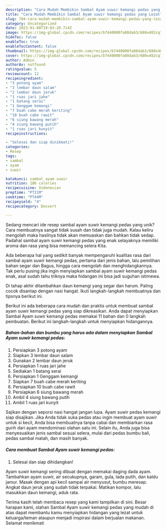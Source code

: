 ```yaml
---
description: "Cara Mudah Membikin Sambal Ayam suwir kemangi pedas yang Lezat"
title: "Cara Mudah Membikin Sambal Ayam suwir kemangi pedas yang Lezat"
slug: 784-cara-mudah-membikin-sambal-ayam-suwir-kemangi-pedas-yang-lezat
category: Uncategorized
date: 2023-01-08T19:03:20.714Z
image: https://img-global.cpcdn.com/recipes/b7440000fa08dab3/680x482cq70/sambal-ayam-suwir-kemangi-pedas-foto-resep-utama.jpg
hideToc: false
enableToc: true
enableTocContent: false
thumbnail: https://img-global.cpcdn.com/recipes/b7440000fa08dab3/680x482cq70/sambal-ayam-suwir-kemangi-pedas-foto-resep-utama.jpg
cover: https://img-global.cpcdn.com/recipes/b7440000fa08dab3/680x482cq70/sambal-ayam-suwir-kemangi-pedas-foto-resep-utama.jpg
author: Admin
authorAv: notfound
ratingvalue: 5
reviewcount: 12
recipeingredient:
- "3 potong ayam"
- "3 lembar daun salam"
- "2 lembar daun jeruk"
- "1 ruas jari jahe"
- "1 batang serai"
- "1 Genggam kemangi"
- "7 buah cabe merah keriting"
- "10 buah cabe rawit"
- "6 siung bawang merah"
- "4 siung bawang putih"
- "1 ruas jari kunyit"
recipeinstructions:

- "Selesai dan siap dinikmati!"
categories:
- Resep
tags:
- sambal
- ayam
- suwir

katakunci: sambal ayam suwir 
nutrition: 186 calories
recipecuisine: Indonesian
preptime: "PT21M"
cooktime: "PT44M"
recipeyield: "4"
recipecategory: Dessert

---
```





Sedang mencari ide resep sambal ayam suwir kemangi pedas yang unik? Cara membuatnya sangat tidak susah dan tidak juga mudah. Kalau keliru mengolah maka hasilnya tidak akan memuaskan dan bahkan tidak sedap. Padahal sambal ayam suwir kemangi pedas yang enak selayaknya memiliki aroma dan rasa yang bisa memancing selera Kita.





Ada beberapa hal yang sedikit banyak mempengaruhi kualitas rasa dari sambal ayam suwir kemangi pedas, pertama dari jenis bahan, lalu pemilihan bahan segar dan Bagus, hingga cara mengolah dan menghidangkannya. Tak perlu pusing jika ingin menyiapkan sambal ayam suwir kemangi pedas enak,      asal sudah tahu triknya maka hidangan ini bisa jadi suguhan istimewa.














Di tahap akhir ditambahkan daun kemangi yang segar dan harum. Paling cocok disantap dengan nasi hangat. Ikuti langkah-langkah membuatnya dan tipsnya berikut ini.






Berikut ini ada beberapa cara mudah dan praktis untuk membuat sambal ayam suwir kemangi pedas yang siap dikreasikan. Anda dapat menyiapkan Sambal Ayam suwir kemangi pedas memakai 11 bahan dan 0 langkah pembuatan. Berikut ini langkah-langkah untuk menyiapkan hidangannya.

<!--inarticleads1-->

##### Bahan-bahan dan bumbu yang harus ada dalam menyiapkan Sambal Ayam suwir kemangi pedas:

1. Persiapkan 3 potong ayam
1. Siapkan 3 lembar daun salam
1. Gunakan 2 lembar daun jeruk
1. Persiapkan 1 ruas jari jahe
1. Sediakan 1 batang serai
1. Persiapkan 1 Genggam kemangi
1. Siapkan 7 buah cabe merah keriting
1. Persiapkan 10 buah cabe rawit
1. Persiapkan 6 siung bawang merah
1. Ambil 4 siung bawang putih
1. Ambil 1 ruas jari kunyit


Sajikan dengan seporsi nasi hangat jangan lupa. Ayam suwir pedas kemangi siap disajikan. Jika Anda tidak suka pedas atau ingin membuat ayam suwir untuk si kecil, Anda bisa membuatnya tanpa cabai dan membiarkan rasa gurih dari ayam mendominasi olahan satu ini. Selain itu, Anda juga bisa menyesuaikan jenis sambal sesuai selera, mulai dari pedas bumbu bali, pedas sambal matah, dan masih banyak. 

<!--inarticleads2-->

##### Cara membuat Sambal Ayam suwir kemangi pedas:


1. Selesai dan siap dihidangkan!

Ayam suwir kemangi sering dibuat dengan memakai daging dada ayam. Tambahkan ayam suwir, air secukupnya, garam, gula, lada putih, dan kaldu jamur. Masak dengan api kecil sampai air menyusut, bumbu meresap. Angkat daun jeruk yang sudah tidak terpakai. Matikan kompor, lalu masukkan daun kemangi, aduk rata. 

Terima kasih telah membaca resep yang kami tampilkan di sini. Besar harapan kami, olahan Sambal Ayam suwir kemangi pedas yang mudah di atas dapat membantu kamu menyiapkan hidangan yang lezat untuk keluarga/teman ataupun menjadi inspirasi dalam berjualan makanan. Selamat menikmati

